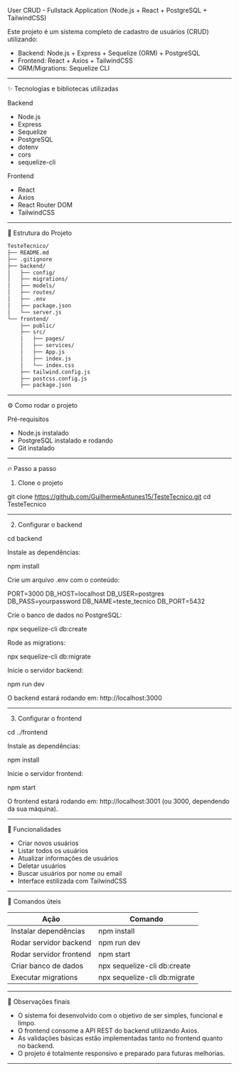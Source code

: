 
User CRUD - Fullstack Application (Node.js + React + PostgreSQL + TailwindCSS)

Este projeto é um sistema completo de cadastro de usuários (CRUD) utilizando:

- Backend: Node.js + Express + Sequelize (ORM) + PostgreSQL
- Frontend: React + Axios + TailwindCSS
- ORM/Migrations: Sequelize CLI

---

✨ Tecnologias e bibliotecas utilizadas

Backend
- Node.js
- Express
- Sequelize
- PostgreSQL
- dotenv
- cors
- sequelize-cli

Frontend
- React
- Axios
- React Router DOM
- TailwindCSS

---

📁 Estrutura do Projeto

```bash
TesteTecnico/
├── README.md
├── .gitignore
├── backend/
│   ├── config/
│   ├── migrations/
│   ├── models/
│   ├── routes/
│   ├── .env
│   ├── package.json
│   └── server.js
└── frontend/
    ├── public/
    ├── src/
    │   ├── pages/
    │   ├── services/
    │   ├── App.js
    │   ├── index.js
    │   └── index.css
    ├── tailwind.config.js
    ├── postcss.config.js
    ├── package.json
```

---

⚙️ Como rodar o projeto

Pré-requisitos

- Node.js instalado
- PostgreSQL instalado e rodando
- Git instalado

---

🔥 Passo a passo

1. Clone o projeto

git clone https://github.com/GuilhermeAntunes15/TesteTecnico.git
cd TesteTecnico

---

2. Configurar o backend

cd backend

Instale as dependências:

npm install

Crie um arquivo .env com o conteúdo:

PORT=3000
DB_HOST=localhost
DB_USER=postgres
DB_PASS=yourpassword
DB_NAME=teste_tecnico
DB_PORT=5432

Crie o banco de dados no PostgreSQL:

npx sequelize-cli db:create

Rode as migrations:

npx sequelize-cli db:migrate

Inicie o servidor backend:

npm run dev

O backend estará rodando em: http://localhost:3000

---

3. Configurar o frontend

cd ../frontend

Instale as dependências:

npm install

Inicie o servidor frontend:

npm start

O frontend estará rodando em: http://localhost:3001 (ou 3000, dependendo da sua máquina).

---

🎯 Funcionalidades

- Criar novos usuários
- Listar todos os usuários
- Atualizar informações de usuários
- Deletar usuários
- Buscar usuários por nome ou email
- Interface estilizada com TailwindCSS

---

🧹 Comandos úteis

| Ação                       | Comando                          |
| --------------------------- | -------------------------------- |
| Instalar dependências       | npm install                     |
| Rodar servidor backend      | npm run dev                     |
| Rodar servidor frontend     | npm start                       |
| Criar banco de dados        | npx sequelize-cli db:create     |
| Executar migrations         | npx sequelize-cli db:migrate    |

---

📜 Observações finais

- O sistema foi desenvolvido com o objetivo de ser simples, funcional e limpo.
- O frontend consome a API REST do backend utilizando Axios.
- As validações básicas estão implementadas tanto no frontend quanto no backend.
- O projeto é totalmente responsivo e preparado para futuras melhorias.

---

